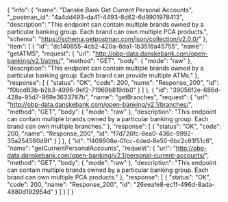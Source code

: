 {
  "info": {
    "name": "Danske Bank Get Current Personal Accounts",
    "_postman_id": "4a4dd493-da41-4493-8d62-6d9901978413",
    "description": "This endpoint can contain multiple brands owned by a particular banking group. Each brand can own multiple PCA products.",
    "schema": "https://schema.getpostman.com/json/collection/v2.0.0/"
  },
  "item": [
    {
      "id": "dc140855-4cb2-420a-8da1-1b3516a45755",
      "name": "getATMS",
      "request": {
        "url": "http://obp-data.danskebank.com/open-banking/v2.1/atms/",
        "method": "GET",
        "body": {
          "mode": "raw"
        },
        "description": "This endpoint can contain multiple brands owned by a particular banking group. Each brand can provide multiple ATMs."
      },
      "response": [
        {
          "status": "OK",
          "code": 200,
          "name": "Response_200",
          "id": "f0bcd83b-b2b3-4996-9ef2-71969b819db0"
        }
      ]
    },
    {
      "id": "39056f2e-686d-428a-95d7-969e3633787b",
      "name": "getBranches",
      "request": {
        "url": "http://obp-data.danskebank.com/open-banking/v2.1/branches/",
        "method": "GET",
        "body": {
          "mode": "raw"
        },
        "description": "This endpoint can contain multiple brands owned by a particular banking group. Each brand can own multiple branches."
      },
      "response": [
        {
          "status": "OK",
          "code": 200,
          "name": "Response_200",
          "id": "f7d726fc-8ea0-436c-9992-35a254560d9f"
        }
      ]
    },
    {
      "id": "f409908e-0fcc-4ded-8e50-6bc2c61f51c6",
      "name": "getCurrentPersonalAccounts",
      "request": {
        "url": "http://obp-data.danskebank.com/open-banking/v2.1/personal-current-accounts/",
        "method": "GET",
        "body": {
          "mode": "raw"
        },
        "description": "This endpoint can contain multiple brands owned by a particular banking group. Each brand can own multiple PCA products."
      },
      "response": [
        {
          "status": "OK",
          "code": 200,
          "name": "Response_200",
          "id": "26eeafe8-ec1f-496d-8ada-4880d192954d"
        }
      ]
    }
  ]
}
